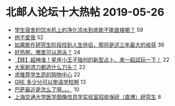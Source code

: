 # 北邮人论坛十大热帖 2019-05-26

- [学生宿舍的饮水机上的净化凉水到底能不能直接喝？](https://bbs.byr.cn/article/Picture/3242291) 59
- [他不爱我](https://bbs.byr.cn/article/Feeling/3112240) 52
- [如果能在研究生阶段找到人生伴侣，那将是这三年最大的收获](https://bbs.byr.cn/article/Friends/1926064) 36
- [好热啊，哪里可以游泳？](https://bbs.byr.cn/article/Focus/87882) 24
- [【转】超神准！星座小王子独创的新型占卜、來一起試玩一下！](https://bbs.byr.cn/article/Constellations/326533) 22
- [大家剃须刀都选什么刀头？](https://bbs.byr.cn/article/Beauty/327419) 22
- [求推荐学生逛的购物中心](https://bbs.byr.cn/article/Talking/6123587) 22
- [GRE 多少分可以申请学校啊](https://bbs.byr.cn/article/GoAbroad/364337) 13
- [巴萨最近是怎么了呀。。。](https://bbs.byr.cn/article/Football/810047295) 10
- [上海交通大学医学图像信息学实验室招收保研（直博）研究生](https://bbs.byr.cn/article/AimGraduate/1166779) 8


